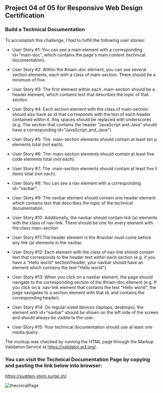 ## Project 04 of 05 for Responsive Web Design Certification

### Build a Technical Documentation

To accomplish this challenge, I had to fulfill the following user stories:

* User Story #1: You can see a main element with a corresponding id="main-doc", which contains the page's main content (technical documentation).

* User Story #2: Within the #main-doc element, you can see several section elements, each with a class of main-section. There should be a minimum of five

* User Story #3: The first element within each .main-section should be a header element, which contains text that describes the topic of that section.

* User Story #4: Each section element with the class of main-section should also have an id that corresponds with the text of each header contained within it. Any spaces should be replaced with underscores (e.g. The section that contains the header "JavaScript and Java" should have a corresponding id="JavaScript_and_Java")

* User Story #5: The .main-section elements should contain at least ten p elements total (not each).

* User Story #6: The .main-section elements should contain at least five code elements total (not each).

* User Story #7: The .main-section elements should contain at least five li items total (not each).

* User Story #8: You can see a nav element with a corresponding id="navbar".

* User Story #9: The navbar element should contain one header element which contains text that describes the topic of the technical documentation.

* User Story #10: Additionally, the navbar should contain link (a) elements with the class of nav-link. There should be one for every element with the class main-section

* User Story #11:The header element in the #navbar must come before any link (a) elements in the navbar.

* User Story #12: Each element with the class of nav-link should contain text that corresponds to the header text within each section (e.g. if you have a "Hello world" section/header, your navbar should have an element which contains the text "Hello world"). 

* User Story #13: When you click on a navbar element, the page should navigate to the corresponding section of the #main-doc element (e.g. If you click on a .nav-link element that contains the text "Hello world", the page navigates to a section element with that id, and contains the corresponding header).

* User Story #14: On regular sized devices (laptops, desktops), the element with id="navbar" should be shown on the left side of the screen and should always be visible to the user.

* User Story #15: Your technical documentation should use at least one media query.

The murkup was checked by running the HTML page through the Markup Validation Service at https://validator.w3.org/.

### You can visit the Technical Documentation Page by copying and pasting the link below into browser:
https://sudden-stem.surge.sh/

![thecnicalPage](https://user-images.githubusercontent.com/99361183/188669172-e0d3cce0-fd7f-453a-a517-28c0c4fab03d.png)
